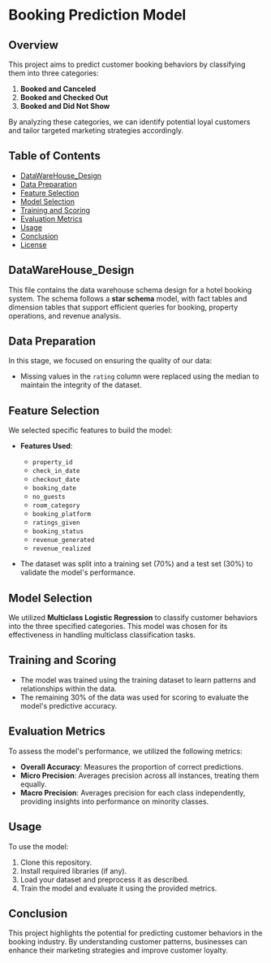 # Booking Prediction Model

## Overview
This project aims to predict customer booking behaviors by classifying them into three categories: 
1. **Booked and Canceled**
2. **Booked and Checked Out**
3. **Booked and Did Not Show**

By analyzing these categories, we can identify potential loyal customers and tailor targeted marketing strategies accordingly.

## Table of Contents
- [DataWareHouse_Design](#DataWareHouse_Design)
- [Data Preparation](#data-preparation)
- [Feature Selection](#feature-selection)
- [Model Selection](#model-selection)
- [Training and Scoring](#training-and-scoring)
- [Evaluation Metrics](#evaluation-metrics)
- [Usage](#usage)
- [Conclusion](#conclusion)
- [License](#license)
## DataWareHouse_Design
This file contains the data warehouse schema design for a hotel booking system. The schema follows a **star schema** model, with fact tables and dimension tables that support efficient queries for booking, property operations, and revenue analysis.

## Data Preparation
In this stage, we focused on ensuring the quality of our data:
- Missing values in the `rating` column were replaced using the median to maintain the integrity of the dataset.

## Feature Selection
We selected specific features to build the model:
- **Features Used**:
  - `property_id`
  - `check_in_date`
  - `checkout_date`
  - `booking_date`
  - `no_guests`
  - `room_category`
  - `booking_platform`
  - `ratings_given`
  - `booking_status`
  - `revenue_generated`
  - `revenue_realized`

- The dataset was split into a training set (70%) and a test set (30%) to validate the model's performance.

## Model Selection
We utilized **Multiclass Logistic Regression** to classify customer behaviors into the three specified categories. This model was chosen for its effectiveness in handling multiclass classification tasks.

## Training and Scoring
- The model was trained using the training dataset to learn patterns and relationships within the data.
- The remaining 30% of the data was used for scoring to evaluate the model's predictive accuracy.

## Evaluation Metrics
To assess the model's performance, we utilized the following metrics:
- **Overall Accuracy**: Measures the proportion of correct predictions.
- **Micro Precision**: Averages precision across all instances, treating them equally.
- **Macro Precision**: Averages precision for each class independently, providing insights into performance on minority classes.

## Usage
To use the model:
1. Clone this repository.
2. Install required libraries (if any).
3. Load your dataset and preprocess it as described.
4. Train the model and evaluate it using the provided metrics.

## Conclusion
This project highlights the potential for predicting customer behaviors in the booking industry. By understanding customer patterns, businesses can enhance their marketing strategies and improve customer loyalty.


